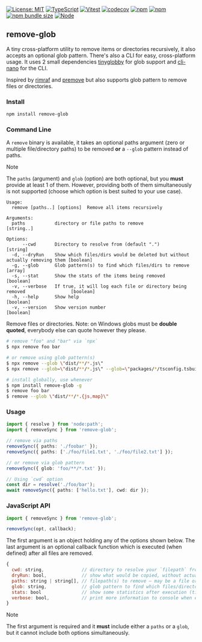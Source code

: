 [![License: MIT](https://img.shields.io/badge/License-MIT-yellow.svg)](https://opensource.org/licenses/MIT)
[![TypeScript](https://img.shields.io/badge/%3C%2F%3E-TypeScript-%230074c1.svg)](http://www.typescriptlang.org/)
[![Vitest](https://img.shields.io/badge/tested%20with-vitest-fcc72b.svg?logo=vitest)](https://vitest.dev/)
[![codecov](https://codecov.io/gh/ghiscoding/remove-glob/branch/main/graph/badge.svg)](https://codecov.io/gh/ghiscoding/remove-glob)
[![npm](https://img.shields.io/npm/v/remove-glob.svg)](https://www.npmjs.com/package/remove-glob)
[![npm](https://img.shields.io/npm/dy/remove-glob)](https://www.npmjs.com/package/remove-glob)
[![npm bundle size](https://img.shields.io/bundlephobia/minzip/remove-glob?color=success&label=gzip)](https://bundlephobia.com/result?p=remove-glob)
<a href="https://nodejs.org/en/about/previous-releases"><img src="https://img.shields.io/node/v/remove-glob.svg" alt="Node" /></a>

## remove-glob

A tiny cross-platform utility to remove items or directories recursively, it also accepts an optional glob pattern. There's also a CLI for easy, cross-platform usage. It uses 2 small dependencies [tinyglobby](https://www.npmjs.com/package/tinyglobby) for glob support and [cli-nano](https://www.npmjs.com/package/cli-nano) for the CLI.

Inspired by [rimraf](https://www.npmjs.com/package/rimraf) and [premove](https://www.npmjs.com/package/premove) but also supports glob pattern to remove files or directories.

### Install
```sh
npm install remove-glob
```

### Command Line

A `remove` binary is available, it takes an optional paths argument (zero or multiple file/directory paths) to be removed **or** a `--glob` pattern instead of paths.

> [!NOTE]
> The `paths` (argument) and `glob` (option) are both optional, but you **must** provide at least 1 of them.
> However, providing both of them simultaneously is not supported (choose which option is best suited to your use case).

```
Usage:
  remove [paths..] [options]  Remove all items recursively

Arguments:
  paths           directory or file paths to remove                                         [string..]

Options:
      --cwd       Directory to resolve from (default ".")                                   [string]
  -d, --dryRun    Show which files/dirs would be deleted but without actually removing them [boolean]
  -g, --glob      Glob pattern(s) to find which files/dirs to remove                        [array]
  -s, --stat      Show the stats of the items being removed                                 [boolean]
  -v, --verbose   If true, it will log each file or directory being removed                 [boolean]
  -h, --help      Show help                                                                 [boolean]
  -v, --version   Show version number                                                       [boolean]
```

Remove files or directories.  Note: on Windows globs must be **double quoted**, everybody else can quote however they please.

```sh
# remove "foo" and "bar" via `npx`
$ npx remove foo bar

# or remove using glob pattern(s)
$ npx remove --glob \"dist/**/*.js\"
$ npx remove --glob=\"dist/**/*.js\" --glob=\"packages/*/tsconfig.tsbuildinfo\"

# install globally, use whenever
$ npm install remove-glob -g
$ remove foo bar
$ remove --glob \"dist/**/*.{js,map}\"
```

### Usage

```ts
import { resolve } from 'node:path';
import { removeSync } from 'remove-glob';

// remove via paths
removeSync({ paths: './foobar' });
removeSync({ paths: ['./foo/file1.txt', './foo/file2.txt'] });

// or remove via glob pattern
removeSync({ glob: 'foo/**/*.txt' });

// Using `cwd` option
const dir = resolve('./foo/bar');
await removeSync({ paths: ['hello.txt'], cwd: dir });
```

### JavaScript API

```js
import { removeSync } from 'remove-glob';

removeSync(opt, callback);
```

The first argument is an object holding any of the options shown below. The last argument is an optional callback function which is executed (when defined) after all files are removed.

```js
{
  cwd: string,              // directory to resolve your `filepath` from, defaults to `process.cwd()`
  dryRun: bool,             // show what would be copied, without actually copying anything
  paths: string | string[], // filepath(s) to remove – may be a file or a directory.
  glob: string,             // glob pattern to find which files/directories to remove
  stats: bool               // show some statistics after execution (time + file count)
  verbose: bool,            // print more information to console when executing the removal
}
```

> [!NOTE]
> The first argument is required and it **must** include either a `paths` or a `glob`, but it cannot include both options simultaneously.
